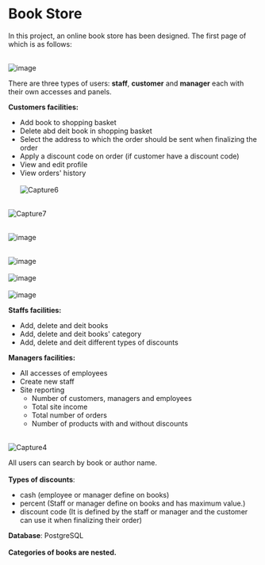 <!-- Heading-->
# Book Store
In this project, an online book store has been designed. The first page of which is as follows:
<br></br>

![image](https://user-images.githubusercontent.com/82253546/136808889-9bdcc888-365f-47fc-83de-5aa0ed8a379b.png)


There are three types of users: **staff**, **customer** and **manager** each with their own accesses and panels.

**Customers facilities:**
* Add book to shopping basket
* Delete abd deit book in shopping basket
* Select the address to which the order should be sent when finalizing the order
* Apply a discount code on order (if customer have a discount code)
* View and edit profile
* View orders' history
<br><br/>
![Capture6](https://user-images.githubusercontent.com/82253546/136805848-762642e1-cdbd-4df1-adf0-4da2f4005805.PNG)
<br></br>

![Capture7](https://user-images.githubusercontent.com/82253546/136806121-a01f73d7-b117-4e65-9396-e580dc1ba86e.PNG)
<br></br>

![image](https://user-images.githubusercontent.com/82253546/136806322-ba54f033-9b93-4a54-9fe5-46aa62a58aad.png)
<br></br>

![image](https://user-images.githubusercontent.com/82253546/136806632-b8ed4502-7a2f-4aa2-af61-28f1f9fd9187.png)
<br><br/>
![image](https://user-images.githubusercontent.com/82253546/136806980-868363ba-4d48-45f7-aea0-4908f027032a.png)
<br><br/>
![image](https://user-images.githubusercontent.com/82253546/136807217-52bbbc96-c79c-4c28-9d06-c033b5db8d94.png)


**Staffs facilities:**
* Add, delete and deit books
* Add, delete and deit books' category
* Add, delete and deit different types of discounts

**Managers facilities:**
* All accesses of employees 
* Create new staff 
* Site reporting 
   * Number of customers, managers and employees
   * Total site income 
   * Total number of orders
   * Number of products with and without discounts
<br><br/>


![Capture4](https://user-images.githubusercontent.com/82253546/136798205-9d30249c-cdd9-456d-ac68-2c3edf6a3c21.PNG)

All users can search by book or author name.
<br><br/>
__Types of discounts__:
   * cash (employee or manager define on books)
   * percent (Staff or manager define on books and has maximum value.)
   * discount code (It is defined by the staff or manager and the customer can use it when finalizing their order)

**Database**: PostgreSQL
<br><br/>
**Categories of books are nested.**

